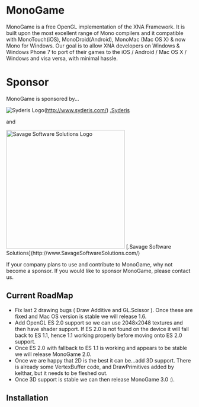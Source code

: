 # MonoGame

MonoGame is a free OpenGL implementation of the XNA Framework. It is built upon the most excellent range of Mono compilers and it compatible with MonoTouch(iOS), MonoDroid(Android), MonoMac (Mac OS X) &amp; now Mono for Windows. Our goal is to allow XNA developers on Windows &amp; Windows Phone 7 to port of their games to the iOS / Android / Mac OS X / Windows and visa versa, with minimal hassle.<!-- img src="https://github.com/downloads/technomancy/leiningen/leiningen-banner.png" alt="Leiningen logo" title="The man himself" align="right" / -->

# Sponsor
MonoGame is sponsored by...

<img src="http://www.syderis.com/images/galerias/logo_normal.png" alt="Syderis Logo" title="Syderis"/>(http://www.syderis.com/) 
[.Syderis](http://www.syderis.com)

and

<img src="http://www.savagesoftwaresolutions.com/images_sav/savage_lrg.png" alt="Savage Software Solutions Logo" title="Savage Software Solutions" width="320"/>
[.Savage Software Solutions](http://www.SavageSoftwareSolutions.com/) 

If your company plans to use and contribute to MonoGame, why not become a sponsor. If you would like to sponsor MonoGame, please contact us.

## Current RoadMap

* Fix last 2 drawing bugs ( Draw Additive and GL.Scissor ). Once these are fixed and Mac OS version is stable we will release 1.6.
* Add OpenGL ES 2.0 support so we can use 2048x2048 textures and then have shader support. If ES 2.0 is not found on the device it will fall back to ES 1.1, hence 1.1 working properly before moving onto ES 2.0 support.
* Once ES 2.0 with fallback to ES 1.1 is working and appears to be stable we will release MonoGame 2.0.
* Once we are happy that 2D is the best it can be...add 3D support. There is already some VertexBuffer code, and DrawPrimitives added by kelthar, but it needs to be fleshed out.
* Once 3D support is stable we can then release MonoGame 3.0 :).

## Installation

